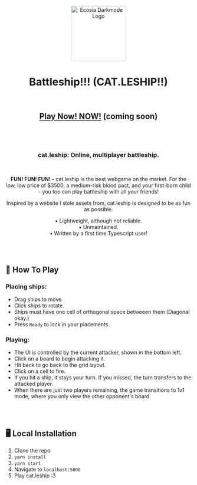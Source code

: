 <p align="center"><a href="https://kwii.tk" target="_blank" rel="noreferrer noopener"><img width="150" alt="Ecosia Darkmode Logo" src="https://media.discordapp.net/attachments/552704543339839528/1128814738151850135/shield-cat-solid3.png?width=750&height=681"></a></p>
<h1 align="center">Battleship!!! (CAT.LESHIP!!)<br/><br/></h1>

<h2 align="center">
<a rel="noreferrer noopener" href="#">Play Now! NOW!</a>
(coming soon)
<br/><br/>
</h2>
<br>
<h3 align="center"> cat.leship: Online, multiplayer battleship.</h3>
<br/>
<p align="center"><strong>FUN! FUN! FUN! -</strong> cat.leship is the best webgame on the market. For the low, low price of $3500, a medium-risk blood pact, and your first-born child - you too can play battleship with all your friends! </p>

<p align="center">Inspired by a website I stole assets from, cat.leship is designed to be as fun as possible.</p>


<p align="center">
• Lightweight, although not reliable.<br/>
• Unmaintained.<br/>
• Written by a first time Typescript user!</p>
</p>

<br/><br/>
## 🚢 How To Play

### Placing ships:
- Drag ships to move.
- Click ships to rotate.
- Ships must have one cell of orthogonal space betweeen them (Diagonal okay.)
- Press `Ready` to lock in your placements.

### Playing:
- The UI is controlled by the current attacker, shown in the bottom left.
- Click on a board to begin attacking it.
- Hit back to go back to the grid layout.
- Click on a cell to fire.
- If you hit a ship, it stays your turn. If you missed, the turn transfers to the attacked player.
- When there are just two players remaining, the game transitions to 1v1 mode, where you only view the other opponent's board.


<br/><br/>
## 🖥️ Local Installation
1. Clone the repo
2. `yarn install`
3. `yarn start`
4. Navigate to `localhost:5000`
5. Play cat.leship :3
